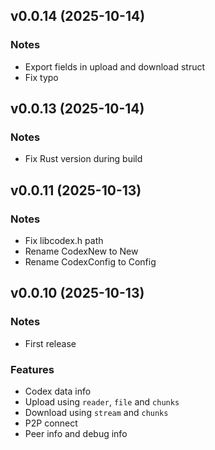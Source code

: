 ## v0.0.14 (2025-10-14)
### Notes

- Export fields in upload and download struct
- Fix typo

## v0.0.13 (2025-10-14)
### Notes

- Fix Rust version during build

## v0.0.11 (2025-10-13)
### Notes

- Fix libcodex.h path
- Rename CodexNew to New
- Rename CodexConfig to Config

## v0.0.10 (2025-10-13)
### Notes

- First release

### Features

- Codex data info
- Upload using `reader`, `file` and `chunks`
- Download using `stream` and `chunks`
- P2P connect
- Peer info and debug info